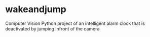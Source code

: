 # wakeandjump
Computer Vision Python project of an intelligent alarm clock that is deactivated by jumping infront of the camera
